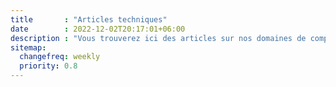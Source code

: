 ```yaml
---
title       : "Articles techniques"
date        : 2022-12-02T20:17:01+06:00
description : "Vous trouverez ici des articles sur nos domaines de compétences principales."
sitemap:
  changefreq: weekly
  priority: 0.8
---
```


